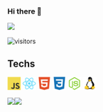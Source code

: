 ### Hi there 👋
<link rel="stylesheet" href="https://cdn.jsdelivr.net/gh/devicons/devicon@latest/devicon.min.css">

[<img src="https://img.shields.io/badge/linkedin-%230077B5.svg?&style=for-the-badge&logo=linkedin&logoColor=white%22"/>](https://www.linkedin.com/in/igor-fernando-692b16202/)


![visitors](1222https://visitor-badge.glitch.me/badge?page_id=yngv)
## Techs 

[<img height="30px" src="https://raw.githubusercontent.com/yngv/yngv/main/icons/js.svg"/>](https://github.com/yngv?tab=repositories&q=javascript)
[<img height="30px" src="https://raw.githubusercontent.com/yngv/yngv/main/icons/react.svg"/>](https://github.com/yngv?tab=repositories&q=react)
[<img height="30px" src="https://raw.githubusercontent.com/yngv/yngv/main/icons/html5-plain.svg"/>](https://github.com/yngv?tab=repositories&q=html)
[<img height="30px" src="https://raw.githubusercontent.com/yngv/yngv/main/icons/css3-plain.svg"/>](https://github.com/yngv?tab=repositories&q=css)
[<img height="30px" src="https://raw.githubusercontent.com/yngv/yngv/main/icons/nodejs-plain.svg"/>](https://github.com/yngv?tab=repositories&q=nodejs)
[<img height="30px" src="https://raw.githubusercontent.com/yngv/yngv/main/icons/linux-original.svg"/>]()


<img height="180rem" src="https://github-readme-stats.vercel.app/api/top-langs/?username=yngv&layout=compact&theme=dracula&hide_border=true"/><img height="180rem" src="https://github-readme-stats.vercel.app/api?username=yngv&show_icons=true&hide_border=true&&count_private=true&include_all_commits=true&theme=dracula&custom_title=My stats" />

<!--
**yngv/yngv** is a ✨ _special_ ✨ repository because its `README.md` (this file) appears on your GitHub profile.

Here are some ideas to get you started:

- 🔭 I’m currently working on ...
- 🌱 I’m currently learning ...
- 👯 I’m looking to collaborate on ...
- 🤔 I’m looking for help with ...
- 💬 Ask me about ...
- 📫 How to reach me: ...
- 😄 Pronouns: ...
- ⚡ Fun fact: ...
-->
